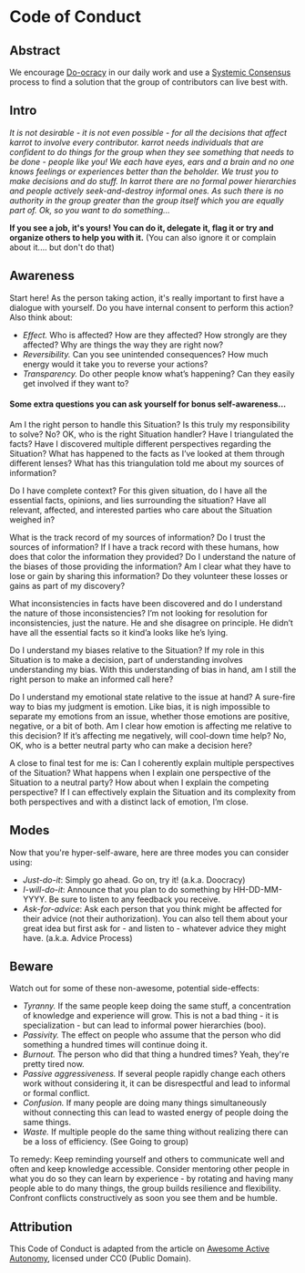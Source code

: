 <!-- 
SPDX-FileCopyrightText: 2016 Nick Sellen <hello@nicksellen.co.uk> 
SPDX-FileCopyrightText: 2016 Karrot

SPDX-License-Identifier: MIT

Karrot
-->



# Code of Conduct

## Abstract

We encourage [Do-ocracy](https://www.noisebridge.net/wiki/Do-ocracy) in our daily work and use a [Systemic Consensus](https://yunity.atlassian.net/wiki/spaces/YUN/pages/13828248/Systemic+consensus) process to find a solution that the group of contributors can live best with.

## Intro

_It is not desirable - it is not even possible - for all the decisions that affect karrot to involve every contributor. karrot needs individuals that are confident to do things for the group when they see something that needs to be done - people like you! We each have eyes, ears and a brain and no one knows feelings or experiences better than the beholder. We trust you to make decisions and do stuff. In karrot there are no formal power hierarchies and people actively seek-and-destroy informal ones. As such there is no authority in the group greater than the group itself which you are equally part of. Ok, so you want to do something..._

**If you see a job, it's yours! You can do it, delegate it, flag it or try and organize others to help you with it.** (You can also ignore it or complain about it.... but don't do that)

## Awareness

Start here! As the person taking action, it's really important to first have a dialogue with yourself. Do you have internal consent to perform this action? Also think about:

- *Effect.* Who is affected? How are they affected? How strongly are they affected? Why are things the way they are right now?
- *Reversibility.* Can you see unintended consequences? How much energy would it take you to reverse your actions?
- *Transparency.* Do other people know what’s happening? Can they easily get involved if they want to?

#### Some extra questions you can ask yourself for bonus self-awareness...

Am I the right person to handle this Situation? Is this truly my responsibility to solve? No? OK, who is the right Situation handler? Have I triangulated the facts? Have I discovered multiple different perspectives regarding the Situation? What has happened to the facts as I’ve looked at them through different lenses? What has this triangulation told me about my sources of information?

Do I have complete context? For this given situation, do I have all the essential facts, opinions, and lies surrounding the situation? Have all relevant, affected, and interested parties who care about the Situation weighed in?

What is the track record of my sources of information? Do I trust the sources of information? If I have a track record with these humans, how does that color the information they provided? Do I understand the nature of the biases of those providing the information? Am I clear what they have to lose or gain by sharing this information? Do they volunteer these losses or gains as part of my discovery?

What inconsistencies in facts have been discovered and do I understand the nature of those inconsistencies? I’m not looking for resolution for inconsistencies, just the nature. He and she disagree on principle. He didn’t have all the essential facts so it kind’a looks like he’s lying.

Do I understand my biases relative to the Situation? If my role in this Situation is to make a decision, part of understanding involves understanding my bias. With this understanding of bias in hand, am I still the right person to make an informed call here?

Do I understand my emotional state relative to the issue at hand? A sure-fire way to bias my judgment is emotion. Like bias, it is nigh impossible to separate my emotions from an issue, whether those emotions are positive, negative, or a bit of both. Am I clear how emotion is affecting me relative to this decision? If it’s affecting me negatively, will cool-down time help? No, OK, who is a better neutral party who can make a decision here?

A close to final test for me is: Can I coherently explain multiple perspectives of the Situation? What happens when I explain one perspective of the Situation to a neutral party? How about when I explain the competing perspective? If I can effectively explain the Situation and its complexity from both perspectives and with a distinct lack of emotion, I’m close.

## Modes

Now that you're hyper-self-aware, here are three modes you can consider using:

- *Just-do-it*: Simply go ahead. Go on, try it! (a.k.a. Doocracy)
- *I-will-do-it*: Announce that you plan to do something by HH-DD-MM-YYYY. Be sure to listen to any feedback you receive.
- *Ask-for-advice*: Ask each person that you think might be affected for their advice (not their authorization). You can also tell them about your great idea but first ask for - and listen to - whatever advice they might have. (a.k.a. Advice Process)

## Beware

Watch out for some of these non-awesome, potential side-effects:

- *Tyranny.* If the same people keep doing the same stuff, a concentration of knowledge and experience will grow. This is not a bad thing - it is specialization - but can lead to informal power hierarchies (boo).
- *Passivity.* The effect on people who assume that the person who did something a hundred times will continue doing it.
- *Burnout.* The person who did that thing a hundred times? Yeah, they're pretty tired now.
- *Passive aggressiveness.* If several people rapidly change each others work without considering it, it can be disrespectful and lead to informal or formal conflict.
- *Confusion.* If many people are doing many things simultaneously without connecting this can lead to wasted energy of people doing the same things.
- *Waste.* If multiple people do the same thing without realizing there can be a loss of efficiency. (See Going to group)

To remedy: Keep reminding yourself and others to communicate well and often and keep knowledge accessible. Consider mentoring other people in what you do so they can learn by experience - by rotating and having many people able to do many things, the group builds resilience and flexibility. Confront conflicts constructively as soon you see them and be humble.

## Attribution

This Code of Conduct is adapted from the article on [Awesome Active Autonomy][homepage], licensed under CC0 (Public Domain).

[homepage]: https://yunity.atlassian.net/wiki/spaces/YUN/pages/62554163/Awesome+Active+Autonomy
